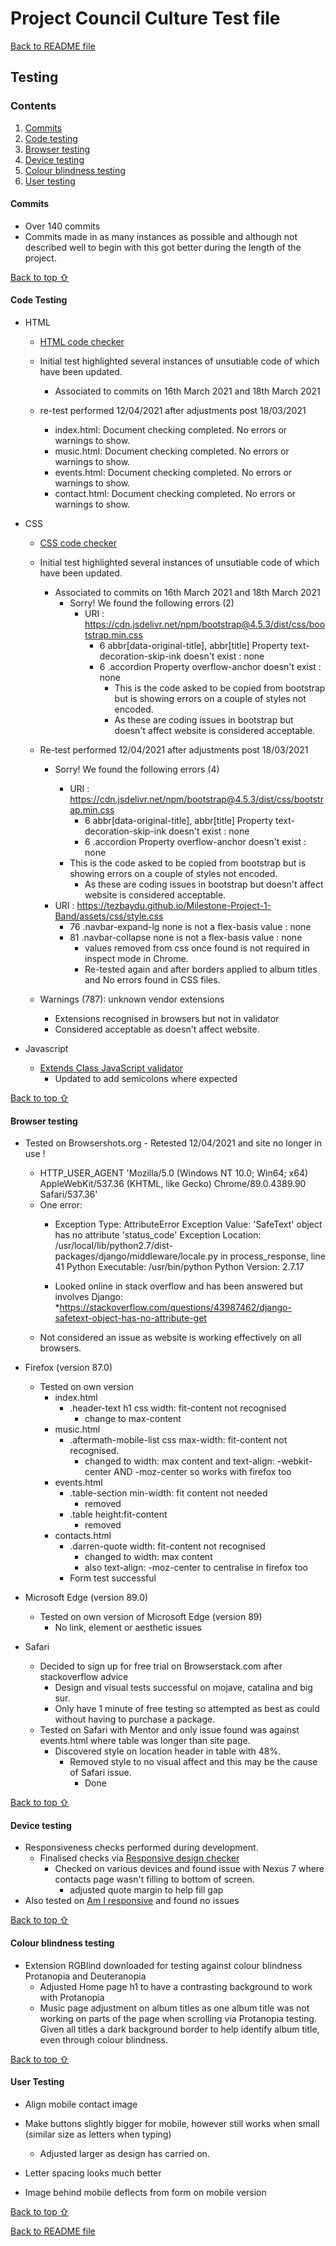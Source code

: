 # Project Council Culture Test file

[Back to README file](https://github.com/TezBaydu/Milestone-Project-1-Band#readme)

## Testing

### Contents
1. [Commits](#Commits)
2. [Code testing](#Code-testing)
3. [Browser testing](#Browser-testing)
4. [Device testing](#Device-testing)
5. [Colour blindness testing](#Colour-blindness-testing)
6. [User testing](#User-testing)

#### Commits
- Over 140 commits
- Commits made in as many instances as possible and although not described well to begin with this got better during the length of the project.

[Back to top ⇧](#Project-Council-Culture-Test-file)

#### Code Testing

- HTML
    - [HTML code checker](https://validator.w3.org/)
    - Initial test highlighted several instances of unsutiable code of which have been updated.
        * Associated to commits on 16th March 2021 and 18th March 2021

    - re-test performed 12/04/2021 after adjustments post 18/03/2021
        - index.html: Document checking completed. No errors or warnings to show.
        - music.html: Document checking completed. No errors or warnings to show.
        - events.html: Document checking completed. No errors or warnings to show.
        - contact.html: Document checking completed. No errors or warnings to show.

- CSS
    - [CSS code checker](https://jigsaw.w3.org/css-validator/)
    - Initial test highlighted several instances of unsutiable code of which have been updated.
        * Associated to commits on 16th March 2021 and 18th March 2021
            * Sorry! We found the following errors (2)
                * URI : https://cdn.jsdelivr.net/npm/bootstrap@4.5.3/dist/css/bootstrap.min.css
                    * 6	abbr[data-original-title], abbr[title]	Property text-decoration-skip-ink doesn't exist : none
                    * 6	.accordion	Property overflow-anchor doesn't exist : none
                        - This is the code asked to be copied from bootstrap but is showing errors on a couple of styles not encoded.
                        - As these are coding issues in bootstrap but doesn't affect website is considered acceptable.

    - Re-test performed 12/04/2021 after adjustments post 18/03/2021
        * Sorry! We found the following errors (4)
            -   URI : https://cdn.jsdelivr.net/npm/bootstrap@4.5.3/dist/css/bootstrap.min.css
                * 6	abbr[data-original-title], abbr[title]	Property text-decoration-skip-ink doesn't exist : none
                * 6	.accordion	Property overflow-anchor doesn't exist : none

            * This is the code asked to be copied from bootstrap but is showing errors on a couple of styles not encoded.
                * As these are coding issues in bootstrap but doesn't affect website is considered acceptable.


        - URI : https://tezbaydu.github.io/Milestone-Project-1-Band/assets/css/style.css
            * 76	.navbar-expand-lg	none is not a flex-basis value : none
            * 81	.navbar-collapse	none is not a flex-basis value : none
                *   values removed from css once found is not required in inspect mode in Chrome.
                * Re-tested again and after borders applied to album titles and No errors found in CSS files.
        
    - Warnings (787): unknown vendor extensions
        * Extensions recognised in browsers but not in validator
        * Considered acceptable as doesn't affect website.
                
- Javascript
    - [Extends Class JavaScript validator](https://extendsclass.com/javascript-fiddle.html)
        * Updated to add semicolons where expected

[Back to top ⇧](#Project-Council-Culture-Test-file)

#### Browser testing

- Tested on Browsershots.org - Retested 12/04/2021 and site no longer in use !
    * HTTP_USER_AGENT 'Mozilla/5.0 (Windows NT 10.0; Win64; x64) AppleWebKit/537.36 (KHTML, like Gecko) Chrome/89.0.4389.90 Safari/537.36'
    * One error:
        * Exception Type:	AttributeError
        Exception Value:	'SafeText' object has no attribute 'status_code'
        Exception Location:	/usr/local/lib/python2.7/dist-packages/django/middleware/locale.py in process_response, line 41
        Python Executable:	/usr/bin/python
        Python Version:	2.7.17

        * Looked online in stack overflow and has been answered but involves Django:
            *https://stackoverflow.com/questions/43987462/django-safetext-object-has-no-attribute-get
    - Not considered an issue as website is working effectively on all browsers.

- Firefox (version 87.0)
    - Tested on own version
        - index.html
            - .header-text h1 css width: fit-content not recognised
                - change to max-content
        - music.html
            - .aftermath-mobile-list css max-width: fit-content not recognised.
                - changed to width: max content and text-align: -webkit-center AND -moz-center so works with firefox too
        - events.html
            - .table-section min-width: fit content not needed
                - removed
            - .table height:fit-content 
                - removed
        - contacts.html
            - .darren-quote width: fit-content not recognised
                - changed to width: max content
                - also text-align: -moz-center to centralise in firefox too
            - Form test successful

- Microsoft Edge (version 89.0)
    - Tested on own version of Microsoft Edge (version 89)
        - No link, element or aesthetic issues

- Safari
    - Decided to sign up for free trial on Browserstack.com after stackoverflow advice
        - Design and visual tests successful on mojave, catalina and big sur.
        - Only have 1 minute of free testing so attempted as best as could without having to purchase a package.
    - Tested on Safari with Mentor and only issue found was against events.html where table was longer than site page.
        - Discovered style on location header in table with 48%.
            - Removed style to no visual affect and this may be the cause of Safari issue.
                - Done

[Back to top ⇧](#Project-Council-Culture-Test-file)

#### Device testing
- Responsiveness checks performed during development.
    - Finalised checks via [Responsive design checker](https://responsivedesignchecker.com)
        - Checked on various devices and found issue with Nexus 7 where contacts page wasn't filling to bottom of screen.
            - adjusted quote margin to help fill gap
- Also tested on [Am I responsive](http://ami.responsivedesign.is) and found no issues

[Back to top ⇧](#Project-Council-Culture-Test-file)

#### Colour blindness testing
- Extension RGBlind downloaded for testing against colour blindness Protanopia and Deuteranopia
    - Adjusted Home page h1 to have a contrasting background to work with Protanopia
    - Music page adjustment on album titles as one album title was not working on parts of the page when scrolling via Protanopia testing.
        Given all titles a dark background border to help identify album title, even through colour blindness.

[Back to top ⇧](#Project-Council-Culture-Test-file)

#### User Testing

- Align mobile contact image

- Make buttons slightly bigger for mobile, however still works when small (similar size as letters when typing)
    * Adjusted larger as design has carried on.

- Letter spacing looks much better

- Image behind mobile deflects from form on mobile version 

[Back to top ⇧](#Project-Council-Culture-Test-file)

[Back to README file](https://github.com/TezBaydu/Milestone-Project-1-Band#readme)